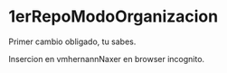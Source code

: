 # 1erRepoModoOrganizacion

Primer cambio obligado, tu sabes.

Insercion en vmhernannNaxer en browser incognito.
